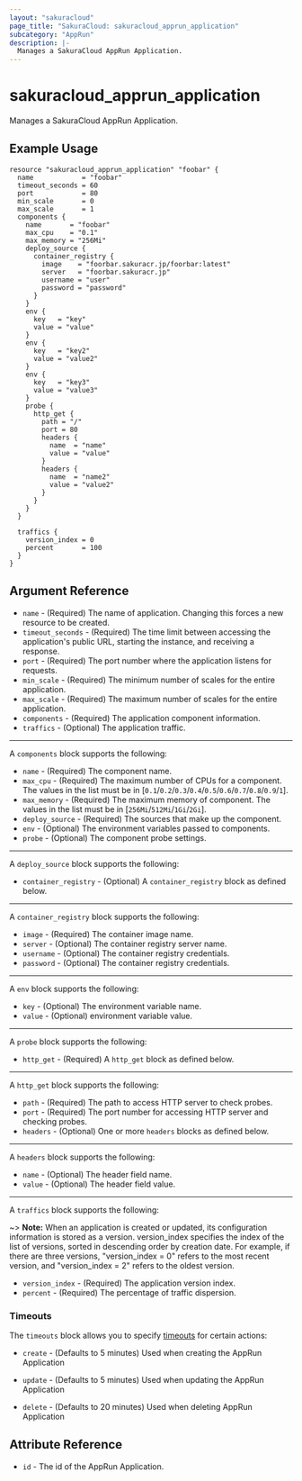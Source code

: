 ```yaml
---
layout: "sakuracloud"
page_title: "SakuraCloud: sakuracloud_apprun_application"
subcategory: "AppRun"
description: |-
  Manages a SakuraCloud AppRun Application.
---
```


# sakuracloud_apprun_application

Manages a SakuraCloud AppRun Application.

## Example Usage

```hcl
resource "sakuracloud_apprun_application" "foobar" {
  name            = "foobar"
  timeout_seconds = 60
  port            = 80
  min_scale       = 0
  max_scale       = 1
  components {
    name       = "foobar"
    max_cpu    = "0.1"
    max_memory = "256Mi"
    deploy_source {
      container_registry {
        image    = "foorbar.sakuracr.jp/foorbar:latest"
        server   = "foorbar.sakuracr.jp"
        username = "user"
        password = "password"
      }
    }
    env {
      key   = "key"
      value = "value"
    }
    env {
      key   = "key2"
      value = "value2"
    }
    env {
      key   = "key3"
      value = "value3"
    }
    probe {
      http_get {
        path = "/"
        port = 80
        headers {
          name  = "name"
          value = "value"
        }
        headers {
          name  = "name2"
          value = "value2"
        }
      }
    }
  }

  traffics {
    version_index = 0
    percent       = 100
  }
}
```

## Argument Reference

* `name` - (Required) The name of application. Changing this forces a new resource to be created.
* `timeout_seconds` - (Required) The time limit between accessing the application's public URL, starting the instance, and receiving a response.
* `port` - (Required) The port number where the application listens for requests.
* `min_scale` - (Required) The minimum number of scales for the entire application.
* `max_scale` - (Required) The maximum number of scales for the entire application.
* `components` - (Required) The application component information.
* `traffics` - (Optional) The application traffic.


---

A `components` block supports the following:

* `name` - (Required) The component name.
* `max_cpu` - (Required) The maximum number of CPUs for a component. The values in the list must be in [`0.1`/`0.2`/`0.3`/`0.4`/`0.5`/`0.6`/`0.7`/`0.8`/`0.9`/`1`].
* `max_memory` - (Required) The maximum memory of component. The values in the list must be in [`256Mi`/`512Mi`/`1Gi`/`2Gi`].
* `deploy_source` - (Required) The sources that make up the component.
* `env` - (Optional) The environment variables passed to components.
* `probe` - (Optional) The component probe settings.

---

A `deploy_source` block supports the following:

* `container_registry` - (Optional) A `container_registry` block as defined below.

---

A `container_registry` block supports the following:

* `image` - (Required) The container image name.
* `server` - (Optional) The container registry server name.
* `username` - (Optional) The container registry credentials.
* `password` - (Optional) The container registry credentials.

---

A `env` block supports the following:

* `key` - (Optional) The environment variable name.
* `value` - (Optional) environment variable value.

---

A `probe` block supports the following:

* `http_get` - (Required) A `http_get` block as defined below.

---

A `http_get` block supports the following:

* `path` - (Required) The path to access HTTP server to check probes.
* `port` - (Required) The port number for accessing HTTP server and checking probes.
* `headers` - (Optional) One or more `headers` blocks as defined below.

---

A `headers` block supports the following:

* `name` - (Optional) The header field name.
* `value` - (Optional) The header field value.

---

A `traffics` block supports the following:

~> **Note:** When an application is created or updated, its configuration information is stored as a version. version_index specifies the index of the list of versions, sorted in descending order by creation date. For example, if there are three versions, "version_index = 0" refers to the most recent version, and "version_index = 2" refers to the oldest version.

* `version_index` - (Required) The application version index.
* `percent` - (Required) The percentage of traffic dispersion.


### Timeouts

The `timeouts` block allows you to specify [timeouts](https://www.terraform.io/docs/configuration/resources.html#operation-timeouts) for certain actions:

* `create` - (Defaults to 5 minutes) Used when creating the AppRun Application


* `update` - (Defaults to 5 minutes) Used when updating the AppRun Application

* `delete` - (Defaults to 20 minutes) Used when deleting AppRun Application



## Attribute Reference

* `id` - The id of the AppRun Application.
